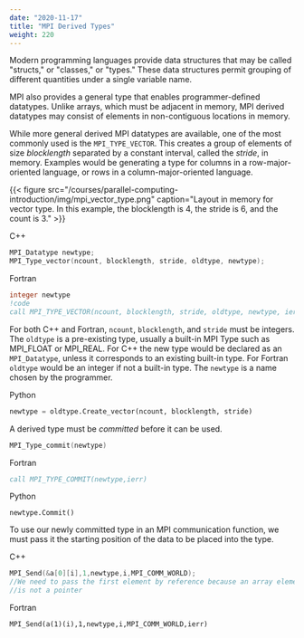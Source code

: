 ```yaml
---
date: "2020-11-17"
title: "MPI Derived Types"
weight: 220
---
```


Modern programming languages provide data structures that may be called "structs," or "classes," or "types."  These data structures permit grouping of different quantities under a single variable name.

MPI also provides a general type that enables programmer-defined datatypes. Unlike arrays, which must be adjacent in memory, MPI derived datatypes may consist of elements in non-contiguous locations in memory.

While more general derived MPI datatypes are available, one of the most commonly used is the `MPI_TYPE_VECTOR`. This creates a group of elements of size _blocklength_ separated by a constant interval, called the _stride_, in memory. Examples would be generating a type for columns in a row-major-oriented language, or rows in a column-major-oriented language.  

{{< figure src="/courses/parallel-computing-introduction/img/mpi_vector_type.png" caption="Layout in memory for vector type. In this example, the blocklength is 4, the stride is 6, and the count is 3." >}}

C++
```c++
MPI_Datatype newtype;
MPI_Type_vector(ncount, blocklength, stride, oldtype, newtype);
```
Fortran
```fortran
integer newtype
!code
call MPI_TYPE_VECTOR(ncount, blocklength, stride, oldtype, newtype, ierr)
```
For both C++ and Fortran, `ncount`, `blocklength`, and `stride` must be integers. The `oldtype` is a pre-existing type, usually a built-in MPI Type such as MPI_FLOAT or MPI_REAL. For C++ the new type would be declared as an `MPI_Datatype`, unless it corresponds to an existing built-in type.  For Fortran `oldtype` would be an integer if not a built-in type. The `newtype` is a name chosen by the programmer.

Python
```python
newtype = oldtype.Create_vector(ncount, blocklength, stride)
```

A derived type must be _committed_ before it can be used.

```c++
MPI_Type_commit(newtype)
```
Fortran
```fortran
call MPI_TYPE_COMMIT(newtype,ierr)
```
Python
```
newtype.Commit()
```

To use our newly committed type in an MPI communication function, we must pass it the starting position of the data to be placed into the type.

C++
```c++
MPI_Send(&a[0][i],1,newtype,i,MPI_COMM_WORLD);
//We need to pass the first element by reference because an array element
//is not a pointer
```

Fortran
```
MPI_Send(a(1)(i),1,newtype,i,MPI_COMM_WORLD,ierr)
```





